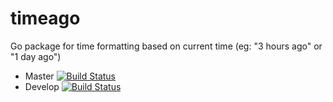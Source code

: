 # timeago

Go package for time formatting based on current time (eg: "3 hours ago" or "1 day ago")


* Master [![Build Status](https://travis-ci.org/repejota/timeago.svg?branch=master)](https://travis-ci.org/repejota/timeago)
* Develop [![Build Status](https://travis-ci.org/repejota/timeago.svg?branch=develop)](https://travis-ci.org/repejota/timeago)

